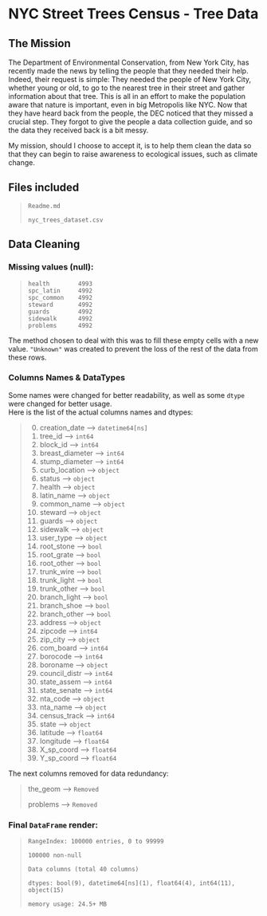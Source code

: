 # NYC Street Trees Census - Tree Data

## The Mission

The Department of Environmental Conservation, from New York City, has recently made the news by telling the people that they needed their help. 
Indeed, their request is simple: They needed the people of New York City, whether young or old, to go to the nearest tree in their street and gather information about that tree.
This is all in an effort to make the population aware that nature is important, even in big Metropolis like NYC. Now that they have heard back from the people, the DEC noticed that they missed a crucial step. 
They forgot to give the people a data collection guide, and so the data they received back is a bit messy.

My mission, should I choose to accept it, is to help them clean the data so that they can begin to raise awareness to ecological issues, such as climate change.

## Files included

>
>`Readme.md`
>
> `nyc_trees_dataset.csv`

## Data Cleaning

### Missing values (null):

>`health        4993`<br/>
>`spc_latin     4992`<br/>
>`spc_common    4992`<br/>
>`steward       4992`<br/>
>`guards        4992`<br/>
>`sidewalk      4992`<br/>
>`problems      4992`<br/>

The method chosen to deal with this was to fill these empty cells with a new value.
`"Unknown"` was created to prevent the loss of the rest of the data from these rows.

### Columns Names & DataTypes

Some names were changed for better readability, as well as some `dtype` were changed for better usage.<br/>
Here is the list of the actual columns names and dtypes:

>0. creation_date --> `datetime64[ns]`
>1. tree_id --> `int64`
>2. block_id --> `int64`
>3. breast_diameter --> `int64`
>4. stump_diameter --> `int64`
>5. curb_location --> `object`
>6. status  --> `object`
>7. health  --> `object`
>8. latin_name  --> `object`
>9. common_name  --> `object`
>10. steward  --> `object`
>11. guards  --> `object`
>12. sidewalk  --> `object`
>13. user_type --> `object`
>14. root_stone --> `bool`
>15. root_grate --> `bool`
>16. root_other --> `bool`
>17. trunk_wire --> `bool`
>18. trunk_light --> `bool`
>19. trunk_other --> `bool`
>20. branch_light --> `bool`
>21. branch_shoe --> `bool`
>22. branch_other --> `bool`
>23. address --> `object`
>24. zipcode --> `int64`
>25. zip_city --> `object`
>26. com_board --> `int64`
>27. borocode --> `int64`
>28. boroname --> `object`
>29. council_distr --> `int64`
>30. state_assem --> `int64`
>31. state_senate --> `int64`
>32. nta_code --> `object`
>33. nta_name --> `object`
>34. census_track --> `int64`
>35. state --> `object`
>36. latitude --> `float64`
>37. longitude --> `float64`
>38. X_sp_coord --> `float64`
>39. Y_sp_coord --> `float64`

The next columns removed for data redundancy:

>the_geom --> `Removed`
>
>problems --> `Removed`

### Final `DataFrame` render:

>`RangeIndex: 100000 entries, 0 to 99999`
>
>`100000 non-null`
>
>`Data columns (total 40 columns)`
>
>`dtypes: bool(9), datetime64[ns](1), float64(4), int64(11), object(15)`
>
>`memory usage: 24.5+ MB`

